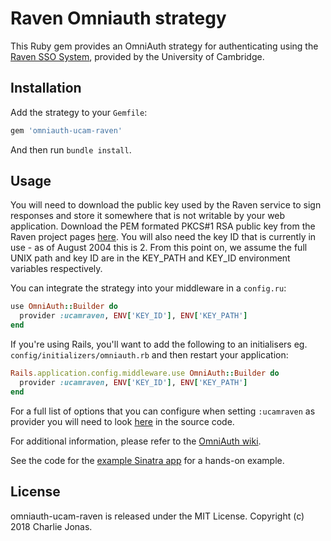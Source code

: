 # Raven Omniauth strategy

This Ruby gem provides an OmniAuth strategy for authenticating using the [Raven SSO System](https://raven.cam.ac.uk), provided by the University of Cambridge.

## Installation

Add the strategy to your `Gemfile`:

```ruby
gem 'omniauth-ucam-raven'
```

And then run `bundle install`.

## Usage

You will need to download the public key used by the Raven service to sign responses and store it somewhere that is not writable by your web application.
Download the PEM formated PKCS#1 RSA public key from the Raven project pages [here](https://raven.cam.ac.uk/project/keys/).
You will also need the key ID that is currently in use - as of August 2004 this is 2.
From this point on, we assume the full UNIX path and key ID are in the KEY_PATH and KEY_ID environment variables respectively.

You can integrate the strategy into your middleware in a `config.ru`:

```ruby
use OmniAuth::Builder do
  provider :ucamraven, ENV['KEY_ID'], ENV['KEY_PATH']
end
```

If you're using Rails, you'll want to add the following to an initialisers eg. `config/initializers/omniauth.rb` and then restart your application:

```ruby
Rails.application.config.middleware.use OmniAuth::Builder do
  provider :ucamraven, ENV['KEY_ID'], ENV['KEY_PATH']
end
```

For a full list of options that you can configure when setting `:ucamraven` as provider you will need to look
[here](https://github.com/CHTJonas/omniauth-ucam-raven/blob/master/lib/omniauth/strategies/ucam-raven.rb#L13) in the source code.

For additional information, please refer to the [OmniAuth wiki](https://github.com/intridea/omniauth/wiki).

See the code for the [example Sinatra app](https://github.com/CHTJonas/omniauth-ucam-raven/blob/master/examples/sinatra/config.ru) for a hands-on example.

## License

omniauth-ucam-raven is released under the MIT License. Copyright (c) 2018 Charlie Jonas.
